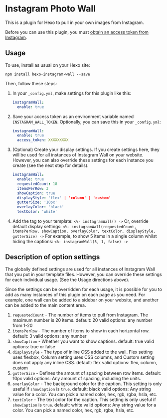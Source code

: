 # Instagram Photo Wall

This is a plugin for Hexo to pull in your own images from Instagram.

Before you can use this plugin, you must [obtain an access token from Instagram](http://jelled.com/instagram/access-token).

## Usage

To use, install as usual on your Hexo site:

`npm install hexo-instagram-wall --save`

Then, follow these steps:

1. In your `_config.yml`, make settings for this plugin like this:
    ```yaml
    instagramWall:
      enable: true
    ```
1. Save your access token as an environment variable named `INSTAGRAM_WALL_TOKEN`. Optionally, you can save this in your `_config.yml`:
    ```yaml
    instagramWall:
      enable: true
      access_token: XXXXXXXXX
    ```
1. (Optional) Create your display settings. If you create settings here, they will be used for all instances of Instagram Wall on your website. However, you can also override these settings for each instance you create (see the next step for details).
    ```yaml
    instagramWall:
      enable: true
      requestedCount: 18
      itemsPerRow: 3
      showCaption: true
      displayStyle: 'flex' | 'column' | 'custom'
      gutterSize: '10px'
      overlayColor: 'black'
      textColor: 'white'
    ```
1. Add the tag to your template:
    `<%- instagramWall() ->`
    Or, override default display settings:
    `<%- instagramWall(requestedCount, itemsPerRow, showCaption, overlayColor, textColor, displayStyle, gutterSize) ->`
    For example, to show 5 items in a single column whilst hiding the captions:
    `<%- instagramWall(5, 1, false) ->`

## Description of option settings

The globally defined settings are used for all instances of Instagram Wall that you put in your template files. However, you can override these settings for each individual usage. (See the Usage directions above).

Since the settings can be overridden for each usage, it is possible for you to add as many instances of this plugin on each page as you need. For example, one wall can be added to a sidebar on your website, and another can be added to the main content area.

1. `requestedCount` - The number of items to pull from Instagram. The maximum number is 20 items.
    default: 20
    valid options: any number from 1-20
1. `itemsPerRow` - The number of items to show in each horizontal row.
    default: 3
    valid options: any number
1. `showCaption` - Whether you want to show captions.
    default: true
    valid options: true or false
1. `displayStyle` - The type of inline CSS added to the wall. Flex setting uses flexbox, Column setting uses CSS columns, and Custom setting does not apply any inline CSS.
    default: flex
    valid options: flex, column, custom
1. `gutterSize` - Defines the amount of spacing between row items.
    default: 10px
    valid options: Any amount of spacing, including the units.
1. `overlayColor` - The background color for the caption. This setting is only useful if `showCaption` is `true`.
    default: black
    valid options: Any string value for a color. You can pick a named color, hex, rgb, rgba, hsla, etc.
1. `textColor` - The text color for the caption. This setting is only useful if `showCaption` is `true`.
    default: white
    valid options: Any string value for a color. You can pick a named color, hex, rgb, rgba, hsla, etc.
